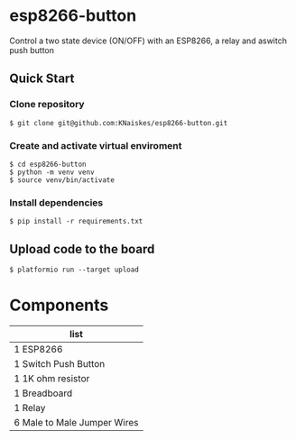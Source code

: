 # esp8266-button

Control a two state device (ON/OFF) with an ESP8266, a relay and aswitch push button


## Quick Start

### Clone repository

```
$ git clone git@github.com:KNaiskes/esp8266-button.git
```

### Create and activate virtual enviroment

```
$ cd esp8266-button
$ python -m venv venv
$ source venv/bin/activate
```

### Install dependencies

```
$ pip install -r requirements.txt
```

## Upload code to the board

```
$ platformio run --target upload
```

# Components

| list                        |
|-----------------------------|
| 1 ESP8266                   |
| 1 Switch Push Button        |
| 1 1K ohm resistor           |
| 1 Breadboard                |
| 1 Relay                     |
| 6 Male to Male Jumper Wires |
